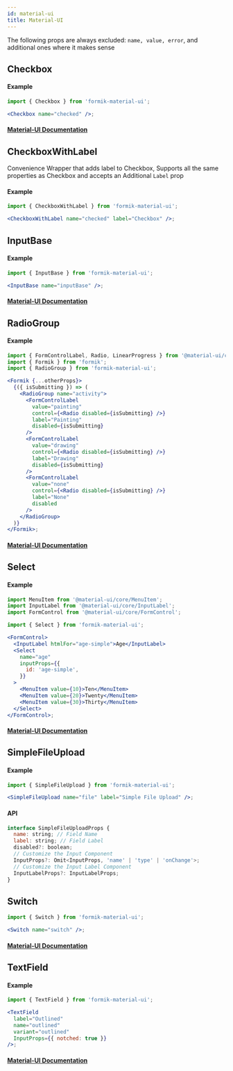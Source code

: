 ```yaml
---
id: material-ui
title: Material-UI
---
```


The following props are always excluded: `name, value, error`, and additional ones where it makes sense

## Checkbox

#### Example

```jsx
import { Checkbox } from 'formik-material-ui';

<Checkbox name="checked" />;
```

#### [Material-UI Documentation](https://material-ui.com/api/checkbox/)

## CheckboxWithLabel

Convenience Wrapper that adds label to Checkbox, Supports all the same properties as Checkbox and accepts an Additional `Label` prop

#### Example

```jsx
import { CheckboxWithLabel } from 'formik-material-ui';

<CheckboxWithLabel name="checked" label="Checkbox" />;
```

## InputBase

#### Example

```jsx
import { InputBase } from 'formik-material-ui';

<InputBase name="inputBase" />;
```

#### [Material-UI Documentation](https://material-ui.com/api/input-base/)

## RadioGroup

#### Example

```jsx
import { FormControlLabel, Radio, LinearProgress } from '@material-ui/core';
import { Formik } from 'formik';
import { RadioGroup } from 'formik-material-ui';

<Formik {...otherProps}>
  {({ isSubmitting }) => (
    <RadioGroup name="activity">
      <FormControlLabel
        value="painting"
        control={<Radio disabled={isSubmitting} />}
        label="Painting"
        disabled={isSubmitting}
      />
      <FormControlLabel
        value="drawing"
        control={<Radio disabled={isSubmitting} />}
        label="Drawing"
        disabled={isSubmitting}
      />
      <FormControlLabel
        value="none"
        control={<Radio disabled={isSubmitting} />}
        label="None"
        disabled
      />
    </RadioGroup>
  )}
</Formik>;
```

#### [Material-UI Documentation](https://material-ui.com/api/radio-group/#radiogroup-api)

## Select

#### Example

```jsx
import MenuItem from '@material-ui/core/MenuItem';
import InputLabel from '@material-ui/core/InputLabel';
import FormControl from '@material-ui/core/FormControl';

import { Select } from 'formik-material-ui';

<FormControl>
  <InputLabel htmlFor="age-simple">Age</InputLabel>
  <Select
    name="age"
    inputProps={{
      id: 'age-simple',
    }}
  >
    <MenuItem value={10}>Ten</MenuItem>
    <MenuItem value={20}>Twenty</MenuItem>
    <MenuItem value={30}>Thirty</MenuItem>
  </Select>
</FormControl>;
```

#### [Material-UI Documentation](https://material-ui.com/api/select/)

## SimpleFileUpload

#### Example

```jsx
import { SimpleFileUpload } from 'formik-material-ui';

<SimpleFileUpload name="file" label="Simple File Upload" />;
```

#### API

```jsx
interface SimpleFileUploadProps {
  name: string; // Field Name
  label: string; // Field Label
  disabled?: boolean;
  // Customize the Input Component
  InputProps?: Omit<InputProps, 'name' | 'type' | 'onChange'>;
  // Customize the Input Label Component
  InputLabelProps?: InputLabelProps;
}
```

## Switch

```jsx
import { Switch } from 'formik-material-ui';

<Switch name="switch" />;
```

#### [Material-UI Documentation](https://material-ui.com/api/select/)

## TextField

#### Example

```jsx
import { TextField } from 'formik-material-ui';

<TextField
  label="Outlined"
  name="outlined"
  variant="outlined"
  InputProps={{ notched: true }}
/>;
```

#### [Material-UI Documentation](https://material-ui.com/api/text-field/#textfield-api)
